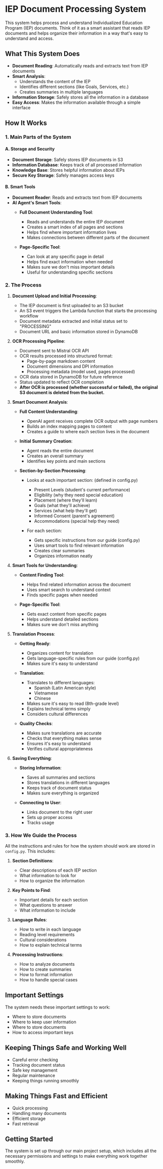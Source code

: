 # IEP Document Processing System

This system helps process and understand Individualized Education Program (IEP) documents. Think of it as a smart assistant that reads IEP documents and helps organize their information in a way that's easy to understand and access.

## What This System Does

- **Document Reading**: Automatically reads and extracts text from IEP documents
- **Smart Analysis**: 
  - Understands the content of the IEP
  - Identifies different sections (like Goals, Services, etc.)
  - Creates summaries in multiple languages
- **Information Storage**: Safely stores all the information in a database
- **Easy Access**: Makes the information available through a simple interface

## How It Works

### 1. Main Parts of the System

#### A. Storage and Security
- **Document Storage**: Safely stores IEP documents in S3
- **Information Database**: Keeps track of all processed information
- **Knowledge Base**: Stores helpful information about IEPs
- **Secure Key Storage**: Safely manages access keys

#### B. Smart Tools
- **Document Reader**: Reads and extracts text from IEP documents
- **AI Agent's Smart Tools**:
  - **Full Document Understanding Tool**:
    * Reads and understands the entire IEP document
    * Creates a smart index of all pages and sections
    * Helps find where important information lives
    * Makes connections between different parts of the document

  - **Page-Specific Tool**:
    * Can look at any specific page in detail
    * Helps find exact information when needed
    * Makes sure we don't miss important details
    * Useful for understanding specific sections


### 2. The Process

1. **Document Upload and Initial Processing**:
   - The IEP document is first uploaded to an S3 bucket
   - An S3 event triggers the Lambda function that starts the processing workflow
   - Document metadata extracted and initial status set to "PROCESSING"
   - Document URL and basic information stored in DynamoDB

2. **OCR Processing Pipeline**:
   - Document sent to Mistral OCR API
   - OCR results processed into structured format:
     - Page-by-page markdown content
     - Document dimensions and DPI information
     - Processing metadata (model used, pages processed)
   - OCR data stored in DynamoDB for future reference
   - Status updated to reflect OCR completion
   - **After OCR is processed (whether successful or failed), the original S3 document is deleted from the bucket.**

3. **Smart Document Analysis**:
   - **Full Content Understanding**:
     - OpenAI agent receives complete OCR output with page numbers
     - Builds an index mapping pages to content
     - Creates a guide to where each section lives in the document
   
   - **Initial Summary Creation**:
     - Agent reads the entire document
     - Creates an overall summary
     - Identifies key points and main sections
   
   - **Section-by-Section Processing**:
     - Looks at each important section: (defined in config.py)
       * Present Levels (student's current performance)
       * Eligibility (why they need special education)
       * Placement (where they'll learn)
       * Goals (what they'll achieve)
       * Services (what help they'll get)
       * Informed Consent (parent's agreement)
       * Accommodations (special help they need)
     
     - For each section:
       * Gets specific instructions from our guide (config.py)
       * Uses smart tools to find relevant information
       * Creates clear summaries
       * Organizes information neatly

4. **Smart Tools for Understanding**:
   - **Content Finding Tool**:
     - Helps find related information across the document
     - Uses smart search to understand context
     - Finds specific pages when needed
   
   - **Page-Specific Tool**:
     - Gets exact content from specific pages
     - Helps understand detailed sections
     - Makes sure we don't miss anything

5. **Translation Process**:
   - **Getting Ready**:
     - Organizes content for translation
     - Gets language-specific rules from our guide (config.py)
     - Makes sure it's easy to understand
   
   - **Translation**:
     - Translates to different languages:
       * Spanish (Latin American style)
       * Vietnamese
       * Chinese
     - Makes sure it's easy to read (8th-grade level)
     - Explains technical terms simply
     - Considers cultural differences
   
   - **Quality Checks**:
     - Makes sure translations are accurate
     - Checks that everything makes sense
     - Ensures it's easy to understand
     - Verifies cultural appropriateness

6. **Saving Everything**:
   - **Storing Information**:
     - Saves all summaries and sections
     - Stores translations in different languages
     - Keeps track of document status
     - Makes sure everything is organized
   
   - **Connecting to User**:
     - Links document to the right user
     - Sets up proper access
     - Tracks usage

### 3. How We Guide the Process

All the instructions and rules for how the system should work are stored in `config.py`. This includes:

1. **Section Definitions**:
   - Clear descriptions of each IEP section
   - What information to look for
   - How to organize the information

2. **Key Points to Find**:
   - Important details for each section
   - What questions to answer
   - What information to include

3. **Language Rules**:
   - How to write in each language
   - Reading level requirements
   - Cultural considerations
   - How to explain technical terms

4. **Processing Instructions**:
   - How to analyze documents
   - How to create summaries
   - How to format information
   - How to handle special cases

## Important Settings

The system needs these important settings to work:
- Where to store documents
- Where to keep user information
- Where to store documents
- How to access important keys

## Keeping Things Safe and Working Well

- Careful error checking
- Tracking document status
- Safe key management
- Regular maintenance
- Keeping things running smoothly

## Making Things Fast and Efficient

- Quick processing
- Handling many documents
- Efficient storage
- Fast retrieval

## Getting Started

The system is set up through our main project setup, which includes all the necessary permissions and settings to make everything work together smoothly. 